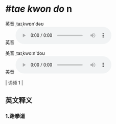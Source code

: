# ***\#tae kwon do*** n
英音 ˌtaɪˌkwɒn'dəʊ  
英音
<audio src="./media/tae kwon do1_AAC.aac" controls="controls"></audio>

美音 ˌtaɪˌkwɑːn'doʊ  
美音
<audio src="./media/tae kwon do2_AAC.aac" controls="controls"></audio>



| 词频 1 |  

英文释义
---
### 1.**跆拳道**  


